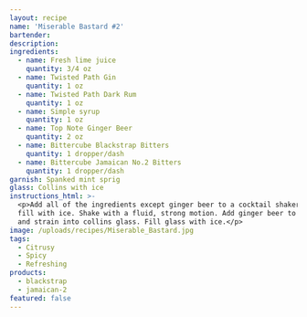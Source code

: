 ```yaml
---
layout: recipe
name: 'Miserable Bastard #2'
bartender:
description:
ingredients:
  - name: Fresh lime juice
    quantity: 3/4 oz
  - name: Twisted Path Gin
    quantity: 1 oz
  - name: Twisted Path Dark Rum
    quantity: 1 oz
  - name: Simple syrup
    quantity: 1 oz
  - name: Top Note Ginger Beer
    quantity: 2 oz
  - name: Bittercube Blackstrap Bitters
    quantity: 1 dropper/dash
  - name: Bittercube Jamaican No.2 Bitters
    quantity: 1 dropper/dash
garnish: Spanked mint sprig
glass: Collins with ice
instructions_html: >-
  <p>Add all of the ingredients except ginger beer to a cocktail shaker and then
  fill with ice. Shake with a fluid, strong motion. Add ginger beer to shaker
  and strain into collins glass. Fill glass with ice.</p>
image: /uploads/recipes/Miserable_Bastard.jpg
tags:
  - Citrusy
  - Spicy
  - Refreshing
products:
  - blackstrap
  - jamaican-2
featured: false
---
```




